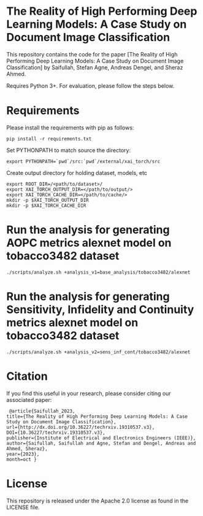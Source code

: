 # The Reality of High Performing Deep Learning Models: A Case Study on Document Image Classification
This repository contains the code for the paper [The Reality of High Performing Deep Learning Models: A Case Study on
Document Image Classification] by Saifullah, Stefan Agne, Andreas Dengel, and Sheraz Ahmed.

Requires Python 3+. For evaluation, please follow the steps below.

# Requirements
Please install the requirements with pip as follows:
```
pip install -r requirements.txt
```

Set PYTHONPATH to match source the directory:
```
export PYTHONPATH=`pwd`/src:`pwd`/external/xai_torch/src
```

Create output directory for holding dataset, models, etc
```
export ROOT_DIR=/<path/to/dataset>/
export XAI_TORCH_OUTPUT_DIR=</path/to/output/>
export XAI_TORCH_CACHE_DIR=</path/to/cache/>
mkdir -p $XAI_TORCH_OUTPUT_DIR
mkdir -p $XAI_TORCH_CACHE_DIR
```

# Run the analysis for generating AOPC metrics alexnet model on tobacco3482 dataset
```
./scripts/analyze.sh +analysis_v1=base_analysis/tobacco3482/alexnet
```

# Run the analysis for generating Sensitivity, Infidelity and Continuity metrics alexnet model on tobacco3482 dataset
```
./scripts/analyze.sh +analysis_v2=sens_inf_cont/tobacco3482/alexnet
```

# Citation
If you find this useful in your research, please consider citing our associated paper:
```
 @article{Saifullah_2023,
title={The Reality of High Performing Deep Learning Models: A Case Study on Document Image Classification},
url={http://dx.doi.org/10.36227/techrxiv.19310537.v3},
DOI={10.36227/techrxiv.19310537.v3},
publisher={Institute of Electrical and Electronics Engineers (IEEE)},
author={Saifullah, Saifullah and Agne, Stefan and Dengel, Andreas and Ahmed, Sheraz},
year={2023},
month=oct }
```

# License
This repository is released under the Apache 2.0 license as found in the LICENSE file.
